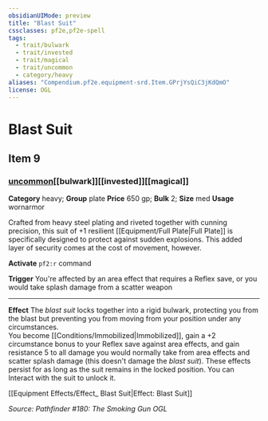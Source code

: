 ```yaml
---
obsidianUIMode: preview
title: "Blast Suit"
cssclasses: pf2e,pf2e-spell
tags:
  - trait/bulwark
  - trait/invested
  - trait/magical
  - trait/uncommon
  - category/heavy
aliases: "Compendium.pf2e.equipment-srd.Item.GPrjYsQiC3jKdQmO"
license: OGL
---
```

# Blast Suit
## Item 9
### [uncommon](uncommon "Uncommon Rarity Trait")[[bulwark]][[invested]][[magical]]

**Category** heavy; **Group** plate
**Price** 650 gp; 
**Bulk** 2; **Size** med
**Usage** wornarmor

Crafted from heavy steel plating and riveted together with cunning precision, this suit of +1 resilient [[Equipment/Full Plate|Full Plate]] is specifically designed to protect against sudden explosions. This added layer of security comes at the cost of movement, however.

**Activate** `pf2:r` command

**Trigger** You're affected by an area effect that requires a Reflex save, or you would take splash damage from a scatter weapon

* * *

**Effect** The _blast suit_ locks together into a rigid bulwark, protecting you from the blast but preventing you from moving from your position under any circumstances.  
You become [[Conditions/Immobilized|Immobilized]], gain a +2 circumstance bonus to your Reflex save against area effects, and gain resistance 5 to all damage you would normally take from area effects and scatter splash damage (this doesn't damage the _blast suit_). These effects persist for as long as the suit remains in the locked position. You can Interact with the suit to unlock it.

[[Equipment Effects/Effect_ Blast Suit|Effect: Blast Suit]]

*Source: Pathfinder #180: The Smoking Gun*
*OGL*